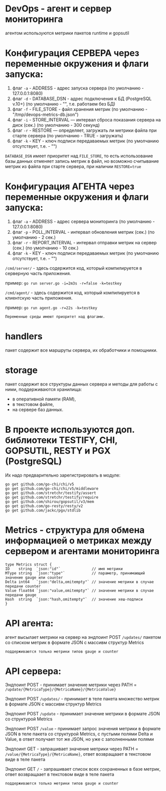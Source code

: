 # DevOps - агент и сервер мониторинга
агентом используются метрики пакетов runtime и gopsutil

# Конфигурация СЕРВЕРА через переменные окружения и флаги запуска:
1. флаг `-a` - ADDRESS - адрес запуска сервера (по умолчанию - 127.0.0.1:8080)
2. флаг `-d` - DATABASE_DSN - адрес подключения к БД (PostgreSQL v.10+) (по умолчанию - "", т.е. работаем без БД)
3. флаг `-f` - FILE_STORE - файл хранения метрик (по умолчанию - "/tmp/devops-metrics-db.json")
4. флаг `-i` - STORE_INTERVAL — интервал сброса показания сервера на диск (сек.) (по умолчанию - 300 секунд)
5. флаг `-r` - RESTORE — определяет, загружать ли метрики файла при старте сервера (по умолчанию - TRUE - загружать)
6. флаг `-k` - KEY - ключ подписи передаваемых метрик (по умолчанию отсутствует, т.е. - "")

`DATABASE_DSN` имеет приоритет над `FILE_STORE`, то есть использование базы данных отменяет запись метрик в файл,
но возможно считывание метрик из файла при старте сервера, при наличии `RESTORE=true`

# Конфигурация АГЕНТА через переменные окружения и флаги запуска:
1. флаг `-a` - ADDRESS - адрес сервера мониторинга (по умолчанию - 127.0.0.1:8080)
2. флаг `-p` - POLL_INTERVAL - интервал обновления метрик (сек.) (по умолчанию - 2 сек.)
3. флаг `-r` - REPORT_INTERVAL - интервал отправки метрик на сервер (сек.) (по умолчанию - 10 сек.)
4. флаг `-k` - KEY - ключ подписи передаваемых метрик (по умолчанию отсутствует, т.е. - "")

`/cmd/server/` - здесь содержится код, который компилируется в серверную часть приложения.

пример: `go run server.go -i=2m3s -r=false -k=testkey`

`/cmd/agent/` - здесь содержится код, который компилируется в клиентскую часть приложения.

пример: `go run agent.go -r=22s -k=testkey`

`Переменные среды имеют приоритет над флагами.`

# handlers
пакет содержит все маршруты сервера, их обработчики и помощники.
# storage
пакет содержит все структуры данных сервера и методы для работы с ними, поддерживаются хранилища:
- в оперативной памяти (RAM),
- в текстовом файле,
- на сервере баз данных.

# В проекте используются доп. библиотеки TESTIFY, CHI, GOPSUTIL, RESTY и PGX (PostgreSQL)
Их надо предварительно зарегистрировать в модуле:
```
go get github.com/go-chi/chi/v5  
go get github.com/go-chi/chi/v5/middleware
go get github.com/stretchr/testify/assert
go get github.com/stretchr/testify/require
go get github.com/shirou/gopsutil/v3/mem
go get github.com/go-resty/resty/v2
go get github.com/jackc/pgx/stdlib
```
# Metrics - структура для обмена информацией о метриках между сервером и агентами мониторинга
```
type Metrics struct {
ID    string  `json:"id"`              // имя метрики
MType string  `json:"type"`            // параметр, принимающий значение gauge или counter
Delta int64   `json:"delta,omitempty"` // значение метрики в случае передачи counter
Value float64 `json:"value,omitempty"` // значение метрики в случае передачи gauge
Hash  string  `json:"hash,omitempty"`  // значение хеш-подписи
}
```
# API агента:
агент высылает метрики на сервер на эндпоинт POST `/updates/` пакетом со списком метрик в формате JSON с массивм структур Metrics

`поддерживаются только метрики типов gauge и counter`
# API сервера:
Эндпоинт POST - принимает значение метрики через PATH = `/update/{MetricaType}/{MetricaName}/{MetricaValue}`

Эндпоинт POST `/updates/` - принимает в теле пакета множество метрик в формате JSON с массивм структур Metrics

Эндпоинт POST `/update` - принимает значение метрики в формате JSON со структурой Metrics

Эндпоинт POST `/value` - принимает запрос значения метрики в формате JSON в теле пакета со структурой Metrics, с пустыми полями Delta и Value, в ответ получает тот же JSON, но уже с заполненными полями

Эндпоинт GET - запрашивает значение метрики через PATH = `/value/{MetricaType}/{MetricaName}`, ответ возвращаает в текстовом виде в теле пакета

Эндпоинт GET `/` - запрашивает список всех сохраненных в базе метрик, ответ возвращаает в текстовом виде в теле пакета

`поддерживаются только метрики типов gauge и counter`